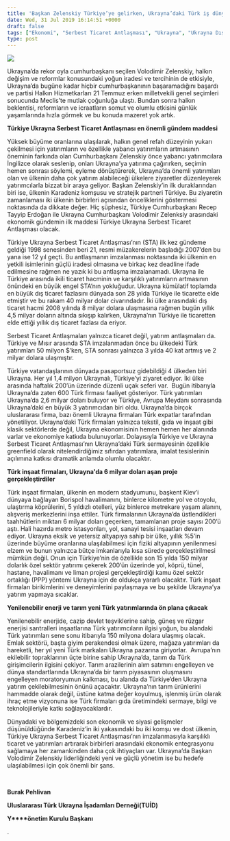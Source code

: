 ```yaml
---
title: 'Başkan Zelenskiy Türkiye’ye gelirken, Ukrayna’daki Türk iş dünyamız ve yatırımlarımız'
date: Wed, 31 Jul 2019 16:14:51 +0000
draft: false
tags: ["Ekonomi", "Serbest Ticaret Antlaşması", "Ukrayna", "Ukrayna Dış İlişkileri", "Uluslarası İlişkiler", "Volodimir Zelenskiy", "Ziyaret"]
type: post
---
```


![](https://burakpehlivan.org/wp-content/uploads/2019/07/20190618060506-5599-1024x487.jpeg)

Ukrayna’da rekor oyla cumhurbaşkanı seçilen Volodimir Zelenskiy, halkın değişim ve reformlar konusundaki yoğun iradesi ve tercihinin de etkisiyle, Ukrayna’da bugüne kadar hiçbir cumhurbaşkanının başaramadığını başardı ve partisi Halkın Hizmetkarları 21 Temmuz erken milletvekili genel seçimleri sonucunda Meclis’te mutlak çoğunluğa ulaştı. Bundan sonra halkın beklentisi, reformların ve icraatların somut ve olumlu etkisini günlük yaşamlarında hızla görmek ve bu konuda mazeret yok artık.

**Türkiye Ukrayna Serbest Ticaret Antlaşması en önemli gündem maddesi**

Yüksek büyüme oranlarına ulaşılarak, halkın genel refah düzeyinin yukarı çekilmesi için yatırımların ve özellikle yabancı yatırımların artmasının öneminin farkında olan Cumhurbaşkanı Zelenskiy önce yabancı yatırımcılara İngilizce olarak seslenip, onları Ukrayna’ya yatırıma çağırırken, seçimin hemen sonrası söylemi, eyleme dönüştürerek, Ukrayna’da önemli yatırımları olan ve ülkenin daha çok yatırım alabileceği ülkelere ziyaretler düzenleyerek yatırımcılarla bizzat bir araya geliyor. Başkan Zelenskiy’in ilk duraklarından biri ise, ülkenin Karadeniz komşusu ve stratejik partneri Türkiye. Bu ziyaretin zamanlaması iki ülkenin birbirleri açısından önceliklerini göstermesi noktasında da dikkate değer. Hiç şüphesiz, Türkiye Cumhurbaşkanı Recep Tayyip Erdoğan ile Ukrayna Cumhurbaşkanı Volodimir Zelenksiy arasındaki ekonomik gündemin ilk maddesi Türkiye Ukrayna Serbest Ticaret Antlaşması olacak.

Türkiye Ukrayna Serbest Ticaret Antlaşması’nın (STA) ilk kez gündeme geldiği 1998 senesinden beri 21, resmi müzakerelerin başladığı 2007’den bu yana ise 12 yıl geçti. Bu antlaşmanın imzalanması noktasında iki ülkenin en yetkili isimlerinin güçlü iradesi olmasına ve birkaç kez deadline ifade edilmesine rağmen ne yazık ki bu antlaşma imzalanamadı. Ukrayna ile Türkiye arasında ikili ticaret hacminin ve karşılıklı yatırımların artmasının önündeki en büyük engel STA’nın yokluğudur. Ukrayna kümülatif toplamda en büyük dış ticaret fazlasını dünyada son 28 yılda Türkiye ile ticarette elde etmiştir ve bu rakam 40 milyar dolar civarındadır. İki ülke arasındaki dış ticaret hacmi 2008 yılında 8 milyar dolara ulaşmasına rağmen bugün yıllık 4,5 milyar doların altında sıkışıp kalırken, Ukrayna’nın Türkiye ile ticaretten elde ettiği yıllık dış ticaret fazlası da eriyor.

Serbest Ticaret Antlaşmaları yalnızca ticaret değil, yatırım antlaşmaları da. Türkiye ve Mısır arasında STA imzalanmadan önce bu ülkedeki Türk yatırımları 50 milyon $’ken, STA sonrası yalnızca 3 yılda 40 kat artmış ve 2 milyar dolara ulaşmıştır.

Türkiye vatandaşlarının dünyada pasaportsuz gidebildiği 4 ülkeden biri Ukrayna. Her yıl 1,4 milyon Ukraynalı, Türkiye’yi ziyaret ediyor. İki ülke arasında haftalık 200’ün üzerinde düzenli uçak seferi var.  Bugün itibarıyla Ukrayna’da zaten 600 Türk firması faaliyet gösteriyor. Türk yatırımları Ukrayna’da 2,6 milyar doları buluyor ve Türkiye, Avrupa Meydanı sonrasında Ukrayna’daki en büyük 3 yatırımcıdan biri oldu. Ukrayna’da birçok uluslararası firma, bazı önemli Ukrayna firmaları Türk expatlar tarafından yönetiliyor. Ukrayna’daki Türk firmaları yalnızca tekstil, gıda ve inşaat gibi klasik sektörlerde değil, Ukrayna ekonomisinin hemen hemen her alanında varlar ve ekonomiye katkıda bulunuyorlar. Dolayısıyla Türkiye ve Ukrayna Serbest Ticaret Antlaşması’nın Ukrayna’daki Türk sermayesinin özellikle greenfield olarak nitelendirdiğimiz sıfırdan yatırımlara, imalat tesislerinin açılımına katkısı dramatik anlamda olumlu olacaktır.

**Türk inşaat firmaları, Ukrayna'da 6 milyar doları aşan proje gerçekleştirdiler**

Türk inşaat firmaları, ülkenin en modern stadyumunu, başkent Kiev’i dünyaya bağlayan Borispol havalimanını, binlerce kilometre yol ve otoyolu, ulaştırma köprülerini, 5 yıldızlı otelleri, yüz binlerce metrekare yaşam alanını, alışveriş merkezlerini inşa ettiler. Türk firmalarının Ukrayna’da üstlendikleri taahhütlerin miktarı 6 milyar doları geçerken, tamamlanan proje sayısı 200’ü aştı. Hali hazırda metro istasyonları, yol, sanayi tesisi inşaatları devam ediyor. Ukrayna eksik ve yetersiz altyapıya sahip bir ülke, yıllık %5’in üzerinde büyüme oranlarına ulaşılabilmesi için fiziki altyapının yenilenmesi elzem ve bunun yalnızca bütçe imkanlarıyla kısa sürede gerçekleştirilmesi mümkün değil. Onun için Türkiye’nin de özellikle son 15 yılda 150 milyar dolarlık özel sektör yatırımı çekerek 200’ün üzerinde yol, köprü, tünel, hastane, havalimanı ve liman projesi gerçekleştirdiği kamu özel sektör ortaklığı (PPP) yöntemi Ukrayna için de oldukça yararlı olacaktır. Türk inşaat firmaları birikimlerini ve deneyimlerini paylaşmaya ve bu şekilde Ukrayna’ya yatırım yapmaya sıcaklar.

**Yenilenebilir enerji ve tarım yeni Türk yatırımlarında ön plana çıkacak**

Yenilenebilir enerjide, cazip devlet teşviklerine sahip, güneş ve rüzgar enerjisi santralleri inşaatlarına Türk yatırımcıların ilgisi yoğun, bu alandaki Türk yatırımları sene sonu itibarıyla 150 milyona dolara ulaşmış olacak. Emlak sektörü, başta giyim perakendesi olmak üzere, mağaza yatırımları da hareketli, her yıl yeni Türk markaları Ukrayna pazarına giriyorlar.  Avrupa’nın ekilebilir topraklarının üçte birine sahip Ukrayna’da, tarım da Türk girişimcilerin ilgisini çekiyor. Tarım arazilerinin alım satımını engelleyen ve dünya standartlarında Ukrayna’da bir tarım piyasasının oluşmasını engelleyen moratoryumun kalkması, bu alanda da Türkiye’den Ukrayna yatırım çekilebilmesinin önünü açacaktır. Ukrayna’nın tarım ürünlerini hammadde olarak değil, üstüne katma değer koyulmuş, işlenmiş ürün olarak ihraç etme vizyonuna ise Türk firmaları gıda üretimindeki sermaye, bilgi ve teknolojileriyle katkı sağlayacaklardır.

Dünyadaki ve bölgemizdeki son ekonomik ve siyasi gelişmeler düşünüldüğünde Karadeniz’in iki yakasındaki bu iki komşu ve dost ülkenin, Türkiye Ukrayna Serbest Ticaret Antlaşması’nın imzalanmasıyla karşılıklı ticaret ve yatırımları artırarak birbirleri arasındaki ekonomik entegrasyonu sağlamaya her zamankinden daha çok ihtiyaçları var. Ukrayna’da Başkan Volodimir Zelenskiy liderliğindeki yeni ve güçlü yönetim ise bu hedefe ulaşılabilmesi için çok önemli bir şans.

 

**Burak Pehlivan**

**Uluslararası Türk Ukrayna İşadamları Derneği(TUİD)** 

**Y****önetim Kurulu Başkanı** 

.

